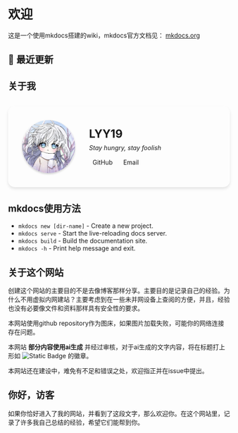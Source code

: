 # 欢迎

这是一个使用mkdocs搭建的wiki，mkdocs官方文档见： [mkdocs.org](https://www.mkdocs.org)  

## 📖 最近更新

<!-- 最近更新占位符 -->
<div id="recent-posts-container">
  <div class="loading-spinner" style="display: none;"></div>
  <ul id="recent-posts-list"></ul>
</div>
<script>
// 改进版本：包含完整的加载状态管理
const recentPosts = {
  container: null,
  list: null,
  spinner: null,

  init() {
    this.container = document.getElementById('recent-posts-container');
    this.list = document.getElementById('recent-posts-list');
    this.spinner = document.querySelector('.loading-spinner');
    
    if (!this.container) return;

    this.showLoading();
    this.loadPosts()
      .finally(() => this.hideLoading());
  },

  showLoading() {
    if (this.spinner) {
      this.spinner.style.display = 'inline-block';
    }
    if (this.list) {
      this.list.innerHTML = '';
    }
  },

  hideLoading() {
    if (this.spinner) {
      this.spinner.style.display = 'none';
    }
  },

  async loadPosts() {
    try {
      const response = await fetch('/data/recent_posts.json?_=' + Date.now());
      
      if (!response.ok) {
        throw new Error(`HTTP error! status: ${response.status}`);
      }
      
      const posts = await response.json();
      this.render(posts);
      
    } catch (error) {
      console.error('Recent posts load failed:', error);
      this.showError('暂时无法加载最新文章');
    }
  },

  render(posts) {
    if (!this.list) return;
    
    if (posts.length === 0) {
      this.list.innerHTML = '<li class="empty">暂无最近更新</li>';
      return;
    }

    this.list.innerHTML = posts.slice(0, 5).map(post => `
      <li class="post-item">
        <a href="${post.url}" class="post-link">
          ${post.title}
          <span class="post-date">${post.date}</span>
        </a>
      </li>
    `).join('');
  },

  showError(message) {
    if (this.list) {
      this.list.innerHTML = `<li class="error">${message}</li>`;
    }
  }
};

// 初始化（带防抖处理）
let initialized = false;
document.addEventListener('DOMContentLoaded', () => {
  if (!initialized) {
    recentPosts.init();
    initialized = true;
  }
});
</script>

<style>
/* 改进后的加载动画 */
.loading-spinner {
  display: none; /* 默认隐藏 */
  width: 24px;
  height: 24px;
  margin: 8px 0;
  border: 3px solid rgba(0,0,0,0.1);
  border-radius: 50%;
  border-top-color: #007bff;
  animation: spin 1s linear infinite;
}

@keyframes spin {
  to { transform: rotate(360deg); }
}

/* 其他样式保持不变... */
</style>

## 关于我

<style>
.profile-card {
    background-color: var(--md-default-bg-color);
    border-radius: 15px;
    box-shadow: 0 4px 6px rgba(0, 0, 0, 0.1);
    padding: 2rem;
    margin: 2rem 0;
    display: flex;
    gap: 2rem;
    align-items: center;
    transition: transform 0.3s ease;
}

.profile-card:hover {
    transform: translateY(-5px);
}

.profile-avatar {
    width: 120px;
    height: 120px;
    border-radius: 50%;
    border: 3px solid var(--md-primary-fg-color);
    object-fit: cover;
    box-shadow: 0 2px 4px rgba(0, 0, 0, 0.2);
}

.profile-info {
    flex: 1;
}

.profile-name {
    margin: 0;
    color: var(--md-primary-fg-color);
    font-size: 1.8em;
}

.profile-motto {
    color: var(--md-typeset-color);
    font-style: italic;
    margin: 0.5rem 0;
}

.profile-links {
    margin-top: 1rem;
    display: flex;
    gap: 1rem;
}

.profile-link {
    display: flex;
    align-items: center;
    gap: 0.5rem;
    color: var(--md-typeset-color);
    text-decoration: none;
    transition: color 0.3s ease;
}

.profile-link:hover {
    color: var(--md-accent-fg-color);
}

@media (max-width: 600px) {
    .profile-card {
        flex-direction: column;
        text-align: center;
    }
    
    .profile-links {
        justify-content: center;
    }
}
</style>

<div class="profile-card">
    <img src="https://raw.githubusercontent.com/lyy1119/Imgs/main/img/1709210261156.png" alt="Avatar" class="profile-avatar">
    <div class="profile-info">
        <h1 class="profile-name">LYY19</h1>
        <p class="profile-motto">Stay hungry, stay foolish</p>
        <div class="profile-links">
            <a href="https://github.com/lyy1119" target="_blank" class="profile-link">
                <i class="fab fa-github"></i>
                GitHub
            </a>
            <a href="lyy2286301015@126.com" class="profile-link">
                <i class="fas fa-envelope"></i>
                Email
            </a>
        </div>
    </div>
</div>

<script>
// 添加简单的交互效果
document.querySelector('.profile-card').addEventListener('click', function() {
    this.style.transform = 'scale(0.98)';
    setTimeout(() => {
        this.style.transform = '';
    }, 200);
});
</script>


## mkdocs使用方法

* `mkdocs new [dir-name]` - Create a new project.
* `mkdocs serve` - Start the live-reloading docs server.
* `mkdocs build` - Build the documentation site.
* `mkdocs -h` - Print help message and exit.

## 关于这个网站

创建这个网站的主要目的不是去像博客那样分享。主要目的是记录自己的经验。为什么不用虚拟内网建站？主要考虑到在一些未并网设备上查阅的方便，并且，经验也没有必要像文件和资料那样具有安全性的要求。  

本网站使用github repository作为图床，如果图片加载失败，可能你的网络连接存在问题。  

本网站 **部分内容使用ai生成** 并经过审核，对于ai生成的文字内容，将在标题打上形如 ![Static Badge](https://img.shields.io/badge/Generated_By-OpenAI-red) 的徽章。  

本网站还在建设中，难免有不足和错误之处，欢迎指正并在issue中提出。  

## 你好，访客

如果你恰好进入了我的网站，并看到了这段文字，那么欢迎你。在这个网站里，记录了许多我自己总结的经验，希望它们能帮到你。  